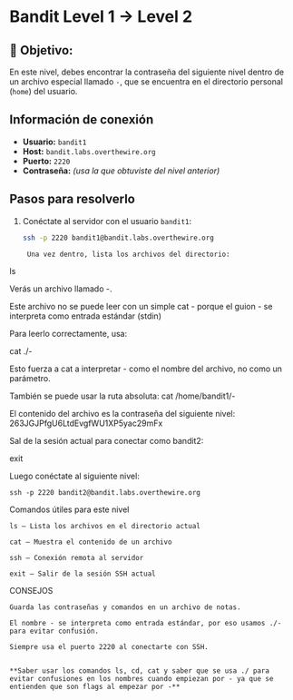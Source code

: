 # Bandit Level 1 → Level 2


## 🎯 Objetivo:
En este nivel, debes encontrar la contraseña del siguiente nivel dentro de un archivo especial llamado `-`, que se encuentra en el directorio personal (`home`) del usuario.

## Información de conexión

- **Usuario:** `bandit1`  
- **Host:** `bandit.labs.overthewire.org`  
- **Puerto:** `2220`  
- **Contraseña:** _(usa la que obtuviste del nivel anterior)_

## Pasos para resolverlo

1. Conéctate al servidor con el usuario `bandit1`:

   ```bash
   ssh -p 2220 bandit1@bandit.labs.overthewire.org

    Una vez dentro, lista los archivos del directorio:

ls

Verás un archivo llamado -.

Este archivo no se puede leer con un simple cat - porque el guion - se interpreta como entrada estándar (stdin)

Para leerlo correctamente, usa:

cat ./-

Esto fuerza a cat a interpretar - como el nombre del archivo, no como un parámetro.

También se puede usar la ruta absoluta: cat /home/bandit1/-

El contenido del archivo es la contraseña del siguiente nivel: 263JGJPfgU6LtdEvgfWU1XP5yac29mFx

Sal de la sesión actual para conectar como bandit2:

exit

Luego conéctate al siguiente nivel:

    ssh -p 2220 bandit2@bandit.labs.overthewire.org

Comandos útiles para este nivel

    ls — Lista los archivos en el directorio actual

    cat — Muestra el contenido de un archivo

    ssh — Conexión remota al servidor

    exit — Salir de la sesión SSH actual

CONSEJOS

    Guarda las contraseñas y comandos en un archivo de notas.

    El nombre - se interpreta como entrada estándar, por eso usamos ./- para evitar confusión.

    Siempre usa el puerto 2220 al conectarte con SSH.


    **Saber usar los comandos ls, cd, cat y saber que se usa ./ para evitar confusiones en los nombres cuando empiezan por - ya que se entienden que son flags al empezar por -**